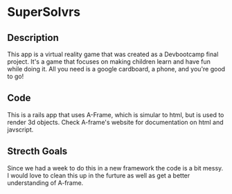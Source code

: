 # SuperSolvrs

## Description
This app is a virtual reality game that was created as a Devbootcamp final project. It's a game that focuses on making children learn and have fun while doing it. All you need is a google cardboard, a phone, and you're good to go!

## Code 
This is a rails app that uses A-Frame, which is simular to html, but is used to render 3d objects. Check A-frame's website for documentation on html and javscript.

## Strecth Goals
Since we had a week to do this in a new framework the code is a bit messy. I would love to clean this up in the furture as well as get a better understanding of A-frame.



